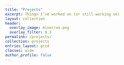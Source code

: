 ```yaml
---
title: "Projects"
excerpt: Things I’ve worked on (or still working on)
layout: collection
header:
  overlay_image: mineirao.png
  overlay_filter: 0.3
permalink: /projects/
collection: projects
entries_layout: grid
classes: wide
author_profile: false
---
```

